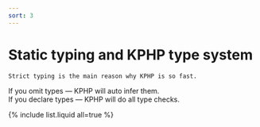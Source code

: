 ```yaml
---
sort: 3
---
```


# Static typing and KPHP type system

```tip
Strict typing is the main reason why KPHP is so fast. 
```
  
If you omit types — KPHP will auto infer them.   
If you declare types — KPHP will do all type checks.

{% include list.liquid all=true %}
